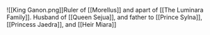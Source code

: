 ![[King Ganon.png]]Ruler of [[Morellus]] and apart of [[The Luminara Family]]. 
Husband of [[Queen Sejua]],  and father to [[Prince Sylna]], [[Princess Jaedra]], and [[Heir Miara]]